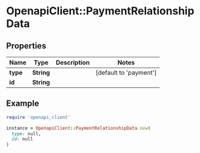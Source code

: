 # OpenapiClient::PaymentRelationshipData

## Properties

| Name | Type | Description | Notes |
| ---- | ---- | ----------- | ----- |
| **type** | **String** |  | [default to &#39;payment&#39;] |
| **id** | **String** |  |  |

## Example

```ruby
require 'openapi_client'

instance = OpenapiClient::PaymentRelationshipData.new(
  type: null,
  id: null
)
```

